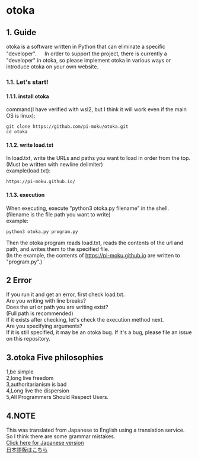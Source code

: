 # otoka
<!--In today's world, there are specific individuals, communities, corporations, etc. who are software developers.--  

However, if that is the case, the whereabouts of the software will depend on the developer, and the user will be swayed.  
In order to overcome such a situation, I created software "otoka" that can be freely customized by users and whose developer does not depend on specific individuals, communities, corporations, etc.  
## otoka's "developer"
In the previous section, I said, "It's not good to have a developer."  
However, otoka also has a "developer" (the originator) (I am), and such a situation is very bad.  
Therefore, please feel free to release your otoka code (according to the GPL license).  
You can also introduce it on your home page, etc., and indicate what to write in load.txt.  
## 
--->
## 1. Guide
otoka is a software written in Python that can eliminate a specific "developer".  　
In order to support the project, there is currently a "developer" in otoka, so please implement otoka in various ways or introduce otoka on your own website.  
### 1.1. Let's start!
#### 1.1.1. install otoka
command(I have verified with wsl2, but I think it will work even if the main OS is linux):  
```
git clone https://github.com/pi-moku/otoka.git
cd otoka
```  
#### 1.1.2. write load.txt
In load.txt, write the URLs and paths you want to load in order from the top.  (Must be written with newline delimiter)  
example(load.txt):  
```
https://pi-moku.github.io/
```  
#### 1.1.3. execution
When executing, execute "python3 otoka.py filename" in the shell. (filename is the file path you want to write)  
example:  
```
python3 otoka.py program.py
```
Then the otoka program reads load.txt, reads the contents of the url and path, and writes them to the specified file.  
(In the example, the contents of https://pi-moku.github.io are written to "program.py".)  
## 2 Error
If you run it and get an error, first check load.txt.  
Are you writing with line breaks?  
Does the url or path you are writing exist?  
(Full path is recommended)  
If it exists after checking, let's check the execution method next.  
Are you specifying arguments?  
If it is still specified, it may be an otoka bug. If it's a bug, please file an issue on this repository.  
## 3.otoka Five philosophies
1,be simple  
2,long live freedom  
3,authoritarianism is bad  
4,Long live the dispersion  
5,All Programmers Should Respect Users.  
## 4.NOTE
This was translated from Japanese to English using a translation service.  
So I think there are some grammar mistakes.  
[Click here for Japanese version](JA.md)  
[日本語版はこちら](JA.md)  
